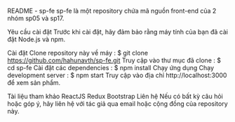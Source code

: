 README - sp-fe
  sp-fe là một repository chứa mã nguồn front-end của 2 nhóm sp05 và sp17.

Yêu cầu cài đặt
  Trước khi cài đặt, hãy đảm bảo rằng máy tính của bạn đã cài đặt Node.js và npm.

Cài đặt
  Clone repository này về máy : $ git clone https://github.com/hahunavth/sp-fe.git
  Truy cập vào thư mục đã clone : $ cd sp-fe
  Cài đặt các dependencies : $ npm install
Chạy ứng dụng
  Chạy development server : $ npm start
  Truy cập vào địa chỉ http://localhost:3000 để xem sản phẩm.

Tài liệu tham khảo
  ReactJS
  Redux
  Bootstrap
Liên hệ
  Nếu có bất kỳ câu hỏi hoặc góp ý, hãy liên hệ với tác giả qua email hoặc cộng đồng của repository này.
